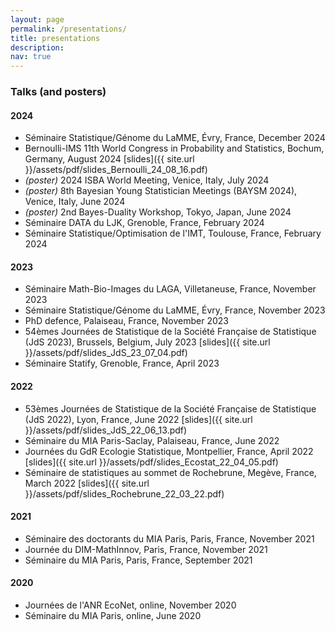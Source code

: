 ```yaml
---
layout: page
permalink: /presentations/
title: presentations
description: 
nav: true
---
```


### Talks (and posters)

#### 2024

- Séminaire Statistique/Génome du LaMME, Évry, France, December 2024
- Bernoulli-IMS 11th World Congress in Probability and Statistics, Bochum, Germany, August 2024 [slides]({{ site.url }}/assets/pdf/slides_Bernoulli_24_08_16.pdf)
- *(poster)* 2024 ISBA World Meeting, Venice, Italy, July 2024
- *(poster)* 8th Bayesian Young Statistician Meetings (BAYSM 2024), Venice, Italy, June 2024
- *(poster)* 2nd Bayes-Duality Workshop, Tokyo, Japan, June 2024
- Séminaire DATA du LJK, Grenoble, France, February 2024
- Séminaire Statistique/Optimisation de l'IMT, Toulouse, France, February 2024

#### 2023

- Séminaire Math-Bio-Images du LAGA, Villetaneuse, France, November 2023
- Séminaire Statistique/Génome du LaMME, Évry, France, November 2023
- PhD defence, Palaiseau, France, November 2023
- 54èmes Journées de Statistique de la Société Française de Statistique (JdS 2023), Brussels, Belgium, July 2023 [slides]({{ site.url }}/assets/pdf/slides_JdS_23_07_04.pdf)
- Séminaire Statify, Grenoble, France, April 2023

#### 2022

- 53èmes Journées de Statistique de la Société Française de Statistique (JdS 2022), Lyon, France, June 2022 [slides]({{ site.url }}/assets/pdf/slides_JdS_22_06_13.pdf)
- Séminaire du MIA Paris-Saclay, Palaiseau, France, June 2022
- Journées du GdR Ecologie Statistique, Montpellier, France, April 2022 [slides]({{ site.url }}/assets/pdf/slides_Ecostat_22_04_05.pdf)
- Séminaire de statistiques au sommet de Rochebrune, Megève, France, March 2022 [slides]({{ site.url }}/assets/pdf/slides_Rochebrune_22_03_22.pdf)

#### 2021

- Séminaire des doctorants du MIA Paris, Paris, France, November 2021
- Journée du DIM-MathInnov, Paris, France, November 2021
- Séminaire du MIA Paris, Paris, France, September 2021

#### 2020

- Journées de l'ANR EcoNet, online, November 2020
- Séminaire du MIA Paris, online, June 2020
